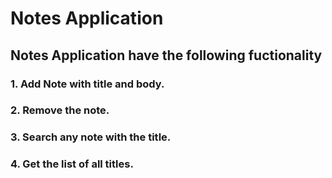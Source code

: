 # Notes Application

## Notes Application have the following fuctionality
### 1. Add Note with title and body.
### 2. Remove the note.
### 3. Search any note with the title.
### 4. Get the list of all titles.

